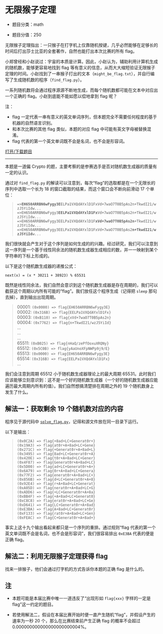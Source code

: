 # 无限猴子定理

- 题目分类：math

- 题目分值：250

无限猴子定理指出：一只猴子在打字机上仅靠随机按键，几乎必然能够在足够长的时间后打出莎士比亚的全套著作，自然也能打出本次比赛的所有 flag。

小郑曾经和小赵说过：宇宙的本质是计算。因此，小赵认为，辅助利用计算机生成的随机数，能够更容易地找到 flag 等有意义的信息，从而大大缩短验证无限猴子定理的时间。小赵找到了一串猴子打出的文本（`might_be_flag.txt`），并自行编写了生成随机数的程序（`find_flag.py`）。

一系列随机数将会通过程序源源不断地生成，而每个随机数都可能在文本中对应出一个正确的 flag。小赵到底能不能如愿以偿地拿到 flag 呢？

注：

- flag 一定代表一串有意义的英文单词序列，但本题完全不需要任何程度的基于机器的自然语言识别。
- 和本次比赛的其他 flag 类似，本题的对应 flag 中可能有英文字母被替换混淆。
- flag 代表的第一个英文单词既不会是名词，也不会是形容词。

[打开/下载题目](files/InfMonkey.zip)

---

本题是一道偏 Crypto 的题，主要考察的是参赛选手是否对随机数生成器的质量有一定的认识。

通过对 `find_flag.py` 的解读可以注意到，每次“flag”的选取都是在一个无限长的序列中选取一个长为 18 的窗口截取的结果，而这个窗口会不断向前滑动 17 个单位：

> `=>`**`EH650ARRBN6wFygy3E`**`ELPa1VXQdAYxlD1FxVd+7waO7T0B5pAs2n+TkwdI21/wzJ5YiIdw...`  
> `=>EH650ARRBN6wFygy3`**`EELPa1VXQdAYxlD1Fx`**`Vd+7waO7T0B5pAs2n+TkwdI21/wzJ5YiIdw...`  
> `=>EH650ARRBN6wFygy3EELPa1VXQdAYxlD1F`**`xVd+7waO7T0B5pAs2n`**`+TkwdI21/wzJ5YiIdw...`  
> `=>EH650ARRBN6wFygy3EELPa1VXQdAYxlD1FxVd+7waO7T0B5pAs2`**`n+TkwdI21/wzJ5YiId`**`w...`  

我们很快就会产生对于这个序列是如何生成的的兴趣。经过研究，我们可以注意到这一序列是一个基于线性同余法的随机数生成器生成相应的数，并一一映射到某个字符串的下标上形成的。

以下是这个随机数生成器的递推公式：

```plain
next(x) = (x * 30211 + 38923) % 65531
```

既然是线性同余法，我们自然会意识到这个随机数生成器是存在周期的，我们可以截获这个周期以内所有可能的“flag”。我们放任这个程序生成（记得把 `sleep` 那句去掉），直到输出出现周期。

> 00001: `(0x0000) => flag{EH650ARRBN6wFygy3E}`  
> 00002: `(0x316B) => flag{EELPa1VXQdAYxlD1Fx}`  
> 00003: `(0xB110) => flag{xVd+7waO7T0B5pAs2n}`  
> 00004: `(0x7762) => flag{n+TkwdI21/wzJ5YiId}`  
> ...  
> ...  
> ...  
> 65511: `(0xB025) => flag{nHaQ/zePfOoxuXRQNy}`  
> 65512: `(0x5C0B) => flag{yAaUnoXFpNWPp9j9/E}`  
> 65513: `(0x0000) => flag{EH650ARRBN6wFygy3E}`  
> 65514: `(0x316B) => flag{EELPa1VXQdAYxlD1Fx}`  
> ...  

我们会注意到周期 65512 小于随机数生成器理论上的最大周期 65531。此时我们应该能够立刻意识到：这不是一个好的随机数生成器（一个好的随机数生成器应能遍历最大周期内所有的值）。我们自然想搞清楚排在周期之外的 19 个随机数身上发生了什么。

## 解法一：获取剩余 19 个随机数对应的内容

程序见于源代码中 [`solve_flag.py`](src/solve_flag.py)，记得和源文件放在同一目录下运行。

以下是输出：

> `(0x0C2A) => flag{+8ad+LC+Generat0r+}`  
> `(0x19A3) => flag{at0r+A+8ad+LC+Gene}`  
> `(0x271C) => flag{+Generat0r+A+8ad+L}`  
> `(0x3495) => flag{8ad+LC+Generat0r+A}`  
> `(0x420E) => flag{t0r+A+8ad+LC+Gener}`  
> `(0x4F87) => flag{Generat0r+A+8ad+LC}`  
> `(0x5D00) => flag{ad+LC+Generat0r+A+}`  
> `(0x6A79) => flag{0r+A+8ad+LC+Genera}`  
> `(0x77F2) => flag{enerat0r+A+8ad+LC+}`  
> `(0x856B) => flag{d+LC+Generat0r+A+8}`  
> `(0x92E4) => flag{r+A+8ad+LC+Generat}`  
> `(0xA05D) => flag{nerat0r+A+8ad+LC+G}`  
> `(0xADD6) => flag{+LC+Generat0r+A+8a}`  
> `(0xBB4F) => flag{+A+8ad+LC+Generat0}`  
> `(0xC8C8) => flag{erat0r+A+8ad+LC+Ge}`  
> `(0xD641) => flag{LC+Generat0r+A+8ad}`  
> `(0xE3BA) => flag{A+8ad+LC+Generat0r}`  
> `(0xF133) => flag{rat0r+A+8ad+LC+Gen}`  
> `(0xFEAC) => flag{C+Generat0r+A+8ad+}`  

事实上这十九个输出看起来都只是一个序列的重排。通过规则“flag 代表的第一个英文单词既不会是名词，也不会是形容词”，我们很容易排出 `0xE3BA` 代表的便是正确 flag。

## 解法二：利用无限猴子定理获得 flag

找来一排猴子，他们会通过打字机的方式告诉你本题的正确 flag 是什么的。

## 注

* 本题可能是本届比赛中唯一一道违反了“出现形如 `flag{xxx}` 字样的一定是 flag”这一约定的题目。

* 若使用解法二，假设在本届比赛开始时便一直产生随机“flag”，并假设产生的速率为一秒 20 个，那么在比赛结束前产生正确 flag 的概率不会超过 0.000000000000000000000004%。

